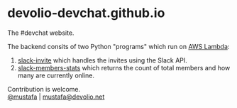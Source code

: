 # devolio-devchat.github.io
The #devchat website.  

The backend consits of two Python "programs" which run on [AWS Lambda](https://aws.amazon.com/lambda/details/):  

1. [slack-invite](https://github.com/devolio-devchat/slack-invite) which handles the invites using the Slack API.  
2. [slack-members-stats](https://github.com/devolio-devchat/slack-members-stats) which returns the count of total members and how many are currently online.  

Contribution is welcome.  
[@mustafa](https://devolio-devchat.slack.com/team/mustafa/) | mustafa@devolio.net
